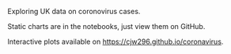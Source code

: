 Exploring UK data on coronovirus cases.

Static charts are in the notebooks, just view them on GitHub.

Interactive plots available on https://cjw296.github.io/coronavirus.
